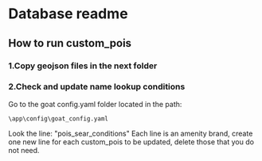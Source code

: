 # Database readme
## How to run custom_pois
### 1.Copy geojson files in the next folder
### 2.Check and update name lookup conditions
Go to the goat config.yaml folder located in the path:
```
\app\config\goat_config.yaml
```
Look the line: "pois_sear_conditions"
Each line is an amenity brand, create one new line for each custom_pois to be updated, delete those that you do not need. 
